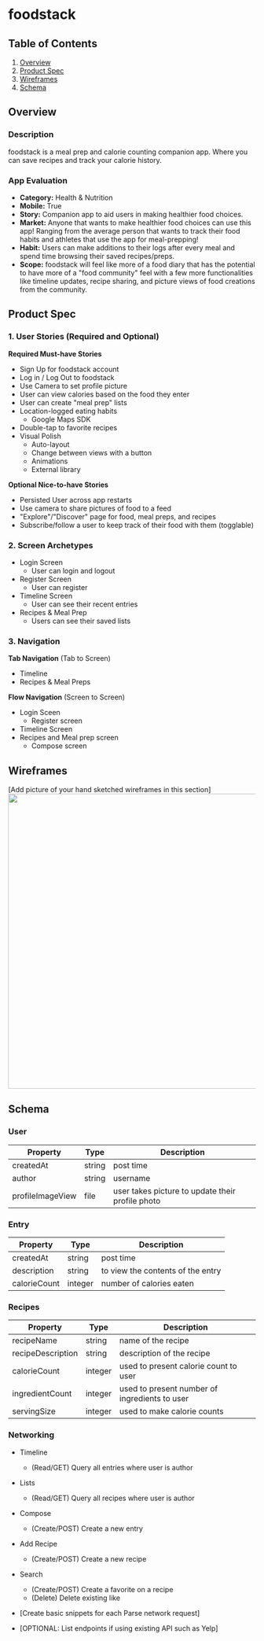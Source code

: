 # foodstack

## Table of Contents
1. [Overview](#Overview)
1. [Product Spec](#Product-Spec)
1. [Wireframes](#Wireframes)
2. [Schema](#Schema)

## Overview
### Description
foodstack is a meal prep and calorie counting companion app. Where you can save recipes and track your calorie history.

### App Evaluation
- **Category:** Health & Nutrition
- **Mobile:** True
- **Story:** Companion app to aid users in making healthier food choices.
- **Market:** Anyone that wants to make healthier food choices can use this app! Ranging from the average person that wants to track their food habits and athletes that use the app for meal-prepping!
- **Habit:** Users can make additions to their logs after every meal and spend time browsing their saved recipes/preps.
- **Scope:** foodstack will feel like more of a food diary that has the potential to have more of a "food community" feel with a few more functionalities like timeline updates, recipe sharing, and picture views of food creations from the community.

## Product Spec

### 1. User Stories (Required and Optional)

**Required Must-have Stories**

* Sign Up for foodstack account
* Log in / Log Out to foodstack
* Use Camera to set profile picture
* User can view calories based on the food they enter
* User can create "meal prep" lists
* Location-logged eating habits
    * Google Maps SDK
* Double-tap to favorite recipes
* Visual Polish
    * Auto-layout
    * Change between views with a button
    * Animations
    * External library

**Optional Nice-to-have Stories**

* Persisted User across app restarts
* Use camera to share pictures of food to a feed
* "Explore"/"Discover" page for food, meal preps, and recipes
* Subscribe/follow a user to keep track of their food with them (togglable)


### 2. Screen Archetypes

* Login Screen
   * User can login and logout
* Register Screen
   * User can register
* Timeline Screen
    * User can see their recent entries
* Recipes & Meal Prep
    * Users can see their saved lists

### 3. Navigation

**Tab Navigation** (Tab to Screen)

* Timeline
* Recipes & Meal Preps

**Flow Navigation** (Screen to Screen)

* Login Sceen
    * Register screen
* Timeline Screen
* Recipes and Meal prep screen
    * Compose screen

## Wireframes
[Add picture of your hand sketched wireframes in this section]
<img src="https://i.imgur.com/qTVA6uF.jpg" width=600>

## Schema 

### User
| Property  | Type   | Description |
| --------- | ------ | --- |
| createdAt | string | post time |
| author | string | username |
| profileImageView | file | user takes picture to update their profile photo |

### Entry
| Property  | Type   | Description |
| --------- | ------ | --- |
| createdAt | string | post time |
| description | string | to view the contents of the entry |
| calorieCount | integer | number of calories eaten |

### Recipes
| Property | Type | Description |
| -------- | -------- | -------- |
| recipeName | string | name of the recipe |
| recipeDescription | string | description of the recipe |
| calorieCount | integer | used to present calorie count to user |
| ingredientCount | integer | used to present number of ingredients to user |
| servingSize | integer | used to make calorie counts |



### Networking
- Timeline
    - (Read/GET) Query all entries where user is author
- Lists
    - (Read/GET) Query all recipes where user is author
- Compose
    - (Create/POST) Create a new entry
- Add Recipe
    - (Create/POST) Create a new recipe
- Search
    - (Create/POST) Create a favorite on a recipe
    - (Delete) Delete existing like

- [Create basic snippets for each Parse network request]
- [OPTIONAL: List endpoints if using existing API such as Yelp]
